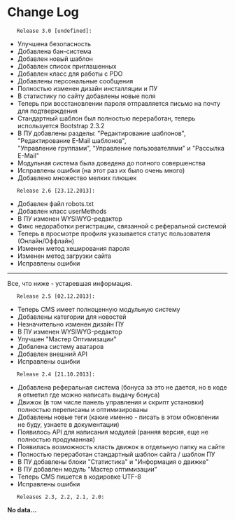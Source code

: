<h1>Change Log</h1>

       Release 3.0 [undefined]:
<ul>
<li>Улучшена безопасность</li>
<li>Добавлена бан-система</li>
<li>Добавлен новый шаблон</li>
<li>Добавлен список приглашенных</li>
<li>Добавлен класс для работы с PDO</li>
<li>Добавлены персональные сообщения</li>
<li>Полностью изменен дизайн инсталляции и ПУ</li>
<li>В статистику по сайту добавлены новые поля</li>
<li>Теперь при восстановлении пароля отправляется письмо на почту для подтверждения</li>
<li>Стандартный шаблон был полностью переработан, теперь используется Bootstrap 2.3.2</li>
<li>В ПУ добавлены разделы: "Редактирование шаблонов", "Редактирование E-Mail шаблонов",<br>"Управление группами", "Управление пользователями" и "Рассылка E-Mail"</b></li>
<li>Модульная система была доведена до полного совершенства</li>
<li>Исправлены ошибки (на этот раз их было очень много)</li>
<li>Добавлено множество мелких плюшек</li>
</ul>

       Release 2.6 [23.12.2013]:
<ul>
<li>Добавлен файл robots.txt</li>
<li>Добавлен класс userMethods</li>
<li>В ПУ изменен WYSIWYG-редактор</li>
<li>Фикс недоработки регистрации, связанной с реферальной системой</li></li>
<li>Теперь в просмотре профиля указывается статус пользователя (Онлайн/Оффлайн)</li>
<li>Изменен метод хеширования пароля</li>
<li>Изменен метод загрузки сайта</li>
<li>Исправлены ошибки</li>
</ul>

***
Все, что ниже - устаревшая информация.

       Release 2.5 [02.12.2013]:
<ul>
<li>Теперь CMS имеет полноценную модульную систему</li>
<li>Добавлены категории для новостей</li>
<li>Незначительно изменен дизайн ПУ</li>
<li>В ПУ изменен WYSIWYG-редактор</li>
<li>Улучшен "Мастер Оптимизации"</li>
<li>Добвлена систему аватаров</li>
<li>Добавлен внешний API</li>
<li>Исправлены ошибки</li>
</ul>

       Release 2.4 [21.10.2013]:
<ul>
<li>Добавлена реферальная система (бонуса за это не дается, но в коде я отметил где можно написать выдачу бонуса)</li>
<li>Движок (в том числе панель управления и скрипт установки) полностью переписаны и оптимизированы</li>
<li>Добавлены новые теги (какие именно - писать в этом обновлении не буду, узнаете в документации)</li>
<li>Появилось API для написания модулей (ранняя версия, еще не полностью продуманная)</li>
<li>Появилась возможность класть движок в отдельную папку на сайте</li>
<li>Полностью переработан стандартный шаблон сайта / шаблон ПУ</li>
<li>В ПУ добавлены блоки "Статистика" и "Информация о движке"</li>
<li>В ПУ добавлен модуль "Мастер оптимизации"</li>
<li>Теперь CMS пишется в кодировке UTF-8</li>
<li>Исправлены ошибки</li>
</ul>

       Releases 2.3, 2.2, 2.1, 2.0:
<b>No data...</b>
